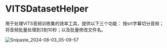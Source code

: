 # VITSDatasetHelper
用于处理VITS音频训练集的效率工具，提供以下三个功能：
按srt字幕切分音频；将音频批量处理到3到10秒；以及批量修改文件名。

![Snipaste_2024-08-03_05-09-57](https://github.com/user-attachments/assets/05fa9280-43cc-46f2-825e-fefa3d3def27)
